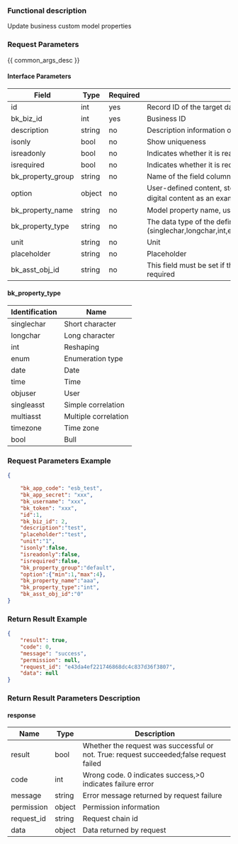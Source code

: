### Functional description

Update business custom model properties

### Request Parameters

{{ common_args_desc }}

#### Interface Parameters

| Field                | Type   | Required   | Description                                   |
|---------------------|---------|--------|-----------------------------------------|
| id                  |  int     | yes  | Record ID of the target data                        |
| bk_biz_id           |  int     | yes  | Business ID                     |
| description         |  string  |no     | Description information of data                          |
| isonly              |  bool    | no     | Show uniqueness                              |
| isreadonly          |  bool    | no     | Indicates whether it is read-only                            |
| isrequired          |  bool    | no     | Indicates whether it is required                            |
| bk_property_group   |  string  |no     | Name of the field column                          |
| option              |  object  |no     | User-defined content, stored content and format determined by the caller, take digital content as an example ({"min": 1,"max":2}）|
| bk_property_name    |  string  |no     | Model property name, used to show                    |
| bk_property_type    |  string  |no     | The data type of the defined attribute field used to store the data (singlechar,longchar,int,enum,date,time,objUser,singleasst,multiasst,timezone,bool)|
| unit                |  string  |no     | Unit                                    |
| placeholder         |  string  |no     | Placeholder                                  |
| bk_asst_obj_id      |  string  |no     | This field must be set if there are other models associated with it, otherwise it is not required|

#### bk_property_type

| Identification       | Name     |
|------------|----------|
| singlechar |Short character   |
| longchar   | Long character   |
| int        | Reshaping     |
| enum       | Enumeration type|
| date       | Date     |
| time       | Time     |
| objuser    | User     |
| singleasst |Simple correlation   |
| multiasst  |Multiple correlation   |
| timezone   | Time zone     |
| bool       | Bull     |


### Request Parameters Example

```json
{

    "bk_app_code": "esb_test",
    "bk_app_secret": "xxx",
    "bk_username": "xxx",
    "bk_token": "xxx",
    "id":1,
    "bk_biz_id": 2,
    "description":"test",
    "placeholder":"test",
    "unit":"1",
    "isonly":false,
    "isreadonly":false,
    "isrequired":false,
    "bk_property_group":"default",
    "option":{"min":1,"max":4},
    "bk_property_name":"aaa",
    "bk_property_type":"int",
    "bk_asst_obj_id":"0"
}
```

### Return Result Example

```json
{
    "result": true,
    "code": 0,
    "message": "success",
    "permission": null,
    "request_id": "e43da4ef221746868dc4c837d36f3807",
    "data": null
}
```

### Return Result Parameters Description

#### response

| Name    | Type   | Description                                    |
| ------- | ------ | ------------------------------------- |
| result  | bool   | Whether the request was successful or not. True: request succeeded;false request failed|
| code    |  int    | Wrong code. 0 indicates success,>0 indicates failure error   |
| message | string |Error message returned by request failure                   |
| permission    |  object |Permission information    |
| request_id    |  string |Request chain id    |
| data    |  object |Data returned by request                          |
